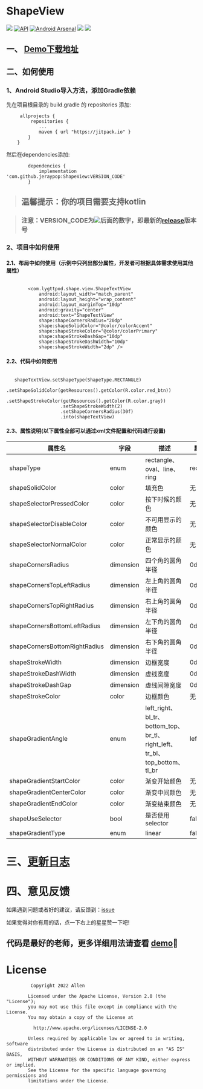 # ShapeView

[![](https://jitpack.io/v/jeraypop/ShapeView.svg)](https://jitpack.io/#jeraypop/ShapeView)
[![API](https://img.shields.io/badge/API-14%2B-brightgreen.svg?style=flat)](https://android-arsenal.com/api?level=14)
[![Android Arsenal](https://img.shields.io/badge/Android%20Arsenal-ShapeView-green.svg?style=true)](https://github.com/jeraypop)
[![](https://img.shields.io/github/stars/jeraypop/ShapeView.svg)](https://github.com/jeraypop/ShapeView/stargazers)
[![](https://img.shields.io/github/forks/jeraypop/ShapeView.svg)](https://github.com/jeraypop/ShapeView/network)


## 一、 [**Demo下载地址**](https://www.pgyer.com)


## 二、如何使用
### 1、Android Studio导入方法，添加Gradle依赖

先在项目根目录的 build.gradle 的 repositories 添加:
```
     allprojects {
         repositories {
            ...
            maven { url "https://jitpack.io" }
        }
    }
```
然后在dependencies添加:
```
        dependencies {
            implementation 'com.github.jeraypop:ShapeView:VERSION_CODE'
        }
```
> ## 温馨提示：你的项目需要支持kotlin

> ### 注意：VERSION_CODE为[![](https://jitpack.io/v/jeraypop/ShapeView.svg)](https://jitpack.io/#jeraypop/ShapeView)后面的数字，即最新的[release](https://github.com/jeraypop/ShapeView/releases)版本号

### 2、项目中如何使用
#### 2.1、布局中如何使用（示例中只列出部分属性，开发者可根据具体需求使用其他属性）
```
            
        <com.lygttpod.shape.view.ShapeTextView
            android:layout_width="match_parent"
            android:layout_height="wrap_content"
            android:layout_marginTop="10dp"
            android:gravity="center"
            android:text="ShapeTextView"
            shape:shapeCornersRadius="20dp"
            shape:shapeSolidColor="@color/colorAccent"
            shape:shapeStrokeColor="@color/colorPrimary"
            shape:shapeStrokeDashGap="10dp"
            shape:shapeStrokeDashWidth="10dp"
            shape:shapeStrokeWidth="2dp" />

```
#### 2.2、代码中如何使用
```
                
   shapeTextView.setShapeType(ShapeType.RECTANGLE)
                    .setShapeSolidColor(getResources().getColor(R.color.red_btn))
                    .setShapeStrokeColor(getResources().getColor(R.color.gray))
                    .setShapeStrokeWidth(2)
                    .setShapeCornersRadius(30f)
                    .into(shapeTextView)
```


#### 2.3、属性说明(以下属性全部可以通过xml文件配置和代码进行设置)

属性名 | 字段 | 描述 | 默认值
----|------|----| ----
shapeType | enum  | rectangle、oval、line、ring | rectangle
shapeSolidColor | color  | 填充色 | 无
shapeSelectorPressedColor | color  | 按下时候的颜色 | 无
shapeSelectorDisableColor | color  | 不可用显示的颜色 | 无
shapeSelectorNormalColor | color  | 正常显示的颜色 | 无
shapeCornersRadius | dimension  | 四个角的圆角半径 | 0dp
shapeCornersTopLeftRadius | dimension  | 左上角的圆角半径 | 0dp
shapeCornersTopRightRadius | dimension  | 右上角的圆角半径 | 0dp
shapeCornersBottomLeftRadius | dimension  | 左下角的圆角半径 | 0dp
shapeCornersBottomRightRadius | dimension  | 右下角的圆角半径 | 0dp
shapeStrokeWidth | dimension  | 边框宽度 | 0dp
shapeStrokeDashWidth | dimension  | 虚线宽度 | 0dp
shapeStrokeDashGap | dimension  | 虚线间隙宽度 | 0dp
shapeStrokeColor | color  | 边框颜色 | 无
shapeGradientAngle | enum  | left_right、bl_tr、bottom_top、br_tl、right_left、tr_bl、top_bottom、tl_br | left_right
shapeGradientStartColor | color  | 渐变开始颜色 | 无
shapeGradientCenterColor | color  | 渐变中间颜色 | 无
shapeGradientEndColor | color  | 渐变结束颜色 | 无
shapeUseSelector | bool  | 是否使用selector | false
shapeGradientType | enum  | linear | false

# 三、[更新日志](https://github.com/jeraypop/ShapeView/releases)

# 四、意见反馈

如果遇到问题或者好的建议，请反馈到：[issue](https://github.com/jeraypop/ShapeView/issues)

如果觉得对你有用的话，点一下右上的星星赞一下吧!

## 代码是最好的老师，更多详细用法请查看 [demo](https://github.com/jeraypop/ShapeView/tree/master/app):feet:


# License
```
         Copyright 2022 Allen

        Licensed under the Apache License, Version 2.0 (the "License");
        you may not use this file except in compliance with the License.
        You may obtain a copy of the License at

          http://www.apache.org/licenses/LICENSE-2.0

        Unless required by applicable law or agreed to in writing, software
        distributed under the License is distributed on an "AS IS" BASIS,
        WITHOUT WARRANTIES OR CONDITIONS OF ANY KIND, either express or implied.
        See the License for the specific language governing permissions and
        limitations under the License.

```
